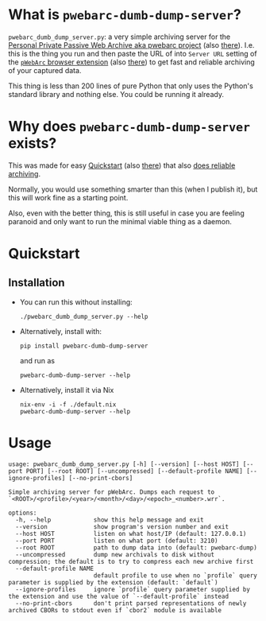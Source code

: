 # What is `pwebarc-dumb-dump-server`?

`pwebarc_dumb_dump_server.py`: a very simple archiving server for the [Personal Private Passive Web Archive aka pwebarc project](https://github.com/Own-Data-Privateer/pwebarc/) (also [there](https://oxij.org/software/pwebarc/)).
I.e. this is the thing you run and then paste the URL of into `Server URL` setting of the [`pWebArc` browser extension](https://github.com/Own-Data-Privateer/pwebarc/tree/master/extension/) (also [there](https://oxij.org/software/pwebarc/tree/master/extension/)) to get fast and reliable archiving of your captured data.

This thing is less than 200 lines of pure Python that only uses the Python\'s standard library and nothing else.
You could be running it already.

# Why does `pwebarc-dumb-dump-server` exists?

This was made for easy [Quickstart](https://github.com/Own-Data-Privateer/pwebarc/tree/master/README.md#quickstart) (also [there](https://oxij.org/software/pwebarc/tree/master/README.md#quickstart)) that also [does reliable archiving](https://oxij.org/software/pwebarc/tree/master/extension/page/help.org#faq-unsafe).

Normally, you would use something smarter than this (when I publish it), but this will work fine as a starting point.

Also, even with the better thing, this is still useful in case you are feeling paranoid and only want to run the minimal viable thing as a daemon.

# Quickstart

## Installation

- You can run this without installing:
  ``` {.bash}
  ./pwebarc_dumb_dump_server.py --help
  ```
- Alternatively, install with:
  ``` {.bash}
  pip install pwebarc-dumb-dump-server
  ```
  and run as
  ``` {.bash}
  pwebarc-dumb-dump-server --help
  ```
- Alternatively, install it via Nix
  ``` {.bash}
  nix-env -i -f ./default.nix
  pwebarc-dumb-dump-server --help
  ```

# Usage

```
usage: pwebarc_dumb_dump_server.py [-h] [--version] [--host HOST] [--port PORT] [--root ROOT] [--uncompressed] [--default-profile NAME] [--ignore-profiles] [--no-print-cbors]

Simple archiving server for pWebArc. Dumps each request to `<ROOT>/<profile>/<year>/<month>/<day>/<epoch>_<number>.wrr`.

options:
  -h, --help            show this help message and exit
  --version             show program's version number and exit
  --host HOST           listen on what host/IP (default: 127.0.0.1)
  --port PORT           listen on what port (default: 3210)
  --root ROOT           path to dump data into (default: pwebarc-dump)
  --uncompressed        dump new archivals to disk without compression; the default is to try to compress each new archive first
  --default-profile NAME
                        default profile to use when no `profile` query parameter is supplied by the extension (default: `default`)
  --ignore-profiles     ignore `profile` query parameter supplied by the extension and use the value of `--default-profile` instead
  --no-print-cbors      don't print parsed representations of newly archived CBORs to stdout even if `cbor2` module is available

```

